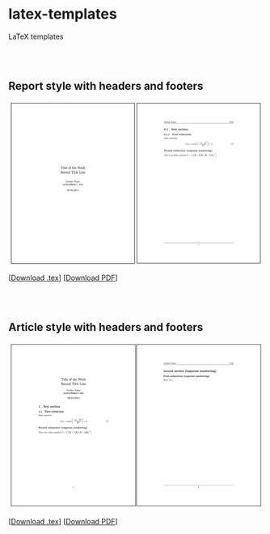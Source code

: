 # latex-templates

LaTeX templates


<br>
<br>

## Report style with headers and footers

![Report style with headers and footers](./images/report_header_footer.png)

[[Download .tex](https://raw.githubusercontent.com/rasbt/latex-templates/master/tex/report_header_footer.tex)] [[Download PDF](https://github.com/rasbt/latex-templates/blob/master/pdfs/report_header_footer.pdf?raw=true)]

<br>
<br>

## Article style with headers and footers

![Article style with headers and footers](./images/article_header_footer.png)

[[Download .tex](https://raw.githubusercontent.com/rasbt/latex-templates/master/tex/article_header_footer.tex)] [[Download PDF](https://github.com/rasbt/latex-templates/blob/master/pdfs/article_header_footer.pdf?raw=true)]


